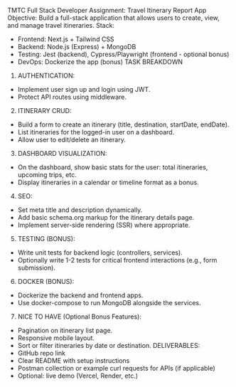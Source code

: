 TMTC Full Stack Developer Assignment: Travel Itinerary Report App
Objective:
Build a full-stack application that allows users to create, view, and manage travel itineraries.
Stack:
- Frontend: Next.js + Tailwind CSS
- Backend: Node.js (Express) + MongoDB
- Testing: Jest (backend), Cypress/Playwright (frontend - optional bonus)
- DevOps: Dockerize the app (bonus)
TASK BREAKDOWN

1. AUTHENTICATION:
- Implement user sign up and login using JWT.
- Protect API routes using middleware.
2. ITINERARY CRUD:
- Build a form to create an itinerary (title, destination, startDate, endDate).
- List itineraries for the logged-in user on a dashboard.
- Allow user to edit/delete an itinerary.
3. DASHBOARD VISUALIZATION:
- On the dashboard, show basic stats for the user: total itineraries, upcoming trips, etc.
- Display itineraries in a calendar or timeline format as a bonus.
4. SEO:
- Set meta title and description dynamically.
- Add basic schema.org markup for the itinerary details page.
- Implement server-side rendering (SSR) where appropriate.
5. TESTING (BONUS):
- Write unit tests for backend logic (controllers, services).
- Optionally write 1-2 tests for critical frontend interactions (e.g., form submission).

6. DOCKER (BONUS):
- Dockerize the backend and frontend apps.
- Use docker-compose to run MongoDB alongside the services.
7. NICE TO HAVE (Optional Bonus Features):
- Pagination on itinerary list page.
- Responsive mobile layout.
- Sort or filter itineraries by date or destination.
DELIVERABLES:
- GitHub repo link
- Clear README with setup instructions
- Postman collection or example curl requests for APIs (if applicable)
- Optional: live demo (Vercel, Render, etc.)